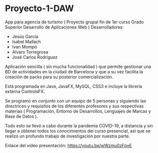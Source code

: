 # Proyecto-1-DAW
App para agencia de turismo ( Proyecto grupal fin de 1er curso Grado Superior Desarrollo de Aplicaciones Web )
Desarrolladores:
  - Jesús García
  - Isabel Mallach
  - Ivan Mompó
  - Alvaro Torregrosa
  - José Carlos Rodríguez

Aplicación sencilla ( sin mucha funcionalidad ) que permite gestionar una BD de actividades en la ciudad de Barcelona y 
que a su vez facilita la creación de packs para su posterior comercialización.

Está programada en Java, JavaFX, MySQL, CSS3 e incluye la librería externa ControlsFX.

Se programó en conjunto con un equipo de 5 personas y siguiendo las directrices y requisitos de los diferentes profesores y 
sus respectivas materias ( Programación, Entorno de Desarrollos, Lenguajes de Marcas y Base de Datos ).

Todo esto se llevó a cabo durante la pandemia COVID-19, a distancia y sin llegar a obtener todos los conocimientos del curso 
presencial, así que se realizó un profundo trabajo de investigación por nuestra parte.

Enlace del video presentación:
https://youtu.be/wWzmu0zFpyE
